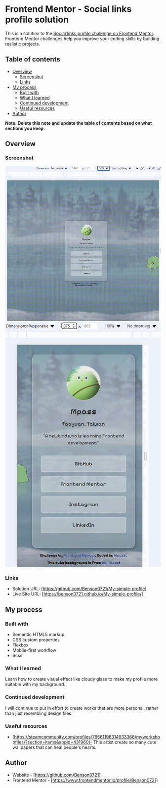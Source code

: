 # Frontend Mentor - Social links profile solution

This is a solution to the [Social links profile challenge on Frontend Mentor](https://www.frontendmentor.io/challenges/social-links-profile-UG32l9m6dQ). Frontend Mentor challenges help you improve your coding skills by building realistic projects. 

## Table of contents

- [Overview](#overview)
  - [Screenshot](#screenshot)
  - [Links](#links)
- [My process](#my-process)
  - [Built with](#built-with)
  - [What I learned](#what-i-learned)
  - [Continued development](#continued-development)
  - [Useful resources](#useful-resources)
- [Author](#author)


**Note: Delete this note and update the table of contents based on what sections you keep.**

## Overview

### Screenshot

![](./screenshot1.png)
![](./screenshot2.png)

### Links

- Solution URL: [https://github.com/Benson0721/My-simple-profile]
- Live Site URL: [https://benson0721.github.io/My-simple-profile/]

## My process
### Built with

- Semantic HTML5 markup
- CSS custom properties
- Flexbox
- Mobile-first workflow
- Scss

### What I learned
  Learn how to create visual effect like cloudy glass to make my profile more suitable with my background.

### Continued development
I will continue to put in effort to create works that are more personal, rather than just resembling design files.
### Useful resources

- [https://steamcommunity.com/profiles/76561198314933366/myworkshopfiles/?section=items&appid=431960]- This artist create so many cute wallpapers that can heal people's hearts.

## Author

- Website - [https://github.com/Benson0721]
- Frontend Mentor - [https://www.frontendmentor.io/profile/Benson0721]

